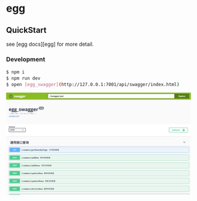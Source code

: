 # egg



## QuickStart

<!-- add docs here for user -->

see [egg docs][egg] for more detail.

### Development

```bash
$ npm i
$ npm run dev
$ open [egg_swagger](http://127.0.0.1:7001/api/swagger/index.html)
```


![avatar](./config/swagger.jpg)
